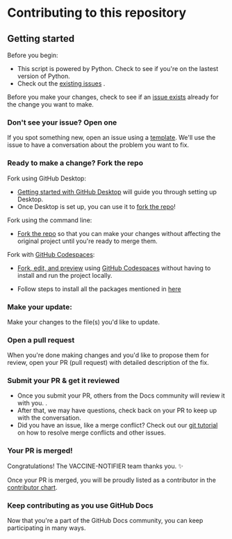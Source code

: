 # Contributing to this repository <!-- omit in toc -->

## Getting started <!-- omit in toc -->

Before you begin:
- This script is powered by Python. Check to see if you're on the lastest version of Python.
- Check out the [existing issues](https://git.target.com/HirakDeka/vaccine-notifier/issues) .

Before you make your changes, check to see if an [issue exists](https://github.com/hirakjd007/vaccine-notifier/issues) already for the change you want to make.

### Don't see your issue? Open one

If you spot something new, open an issue using a [template](https://github.com/hirakjd007/vaccine-notifier/issues/new/choose). We'll use the issue to have a conversation about the problem you want to fix.


### Ready to make a change? Fork the repo

Fork using GitHub Desktop:

- [Getting started with GitHub Desktop](https://docs.github.com/en/desktop/installing-and-configuring-github-desktop/getting-started-with-github-desktop) will guide you through setting up Desktop.
- Once Desktop is set up, you can use it to [fork the repo](https://docs.github.com/en/desktop/contributing-and-collaborating-using-github-desktop/cloning-and-forking-repositories-from-github-desktop)!

Fork using the command line:

- [Fork the repo](https://docs.github.com/en/github/getting-started-with-github/fork-a-repo#fork-an-example-repository) so that you can make your changes without affecting the original project until you're ready to merge them.

Fork with [GitHub Codespaces](https://github.com/features/codespaces):

- [Fork, edit, and preview](https://docs.github.com/en/free-pro-team@latest/github/developing-online-with-codespaces/creating-a-codespace) using [GitHub Codespaces](https://github.com/features/codespaces) without having to install and run the project locally.

- Follow steps to install all the packages mentioned in [here](https://github.com/hirakjd007/vaccine-notifier#installation)

### Make your update:
Make your changes to the file(s) you'd like to update. 

### Open a pull request
When you're done making changes and you'd like to propose them for review,  open your PR (pull request) with detailed description of the fix.

### Submit your PR & get it reviewed
- Once you submit your PR, others from the Docs community will review it with you. .
- After that, we may have questions, check back on your PR to keep up with the conversation.
- Did you have an issue, like a merge conflict? Check out our [git tutorial](https://lab.github.com/githubtraining/managing-merge-conflicts) on how to resolve merge conflicts and other issues.

### Your PR is merged!
Congratulations! The VACCINE-NOTIFIER team thanks you. :sparkles:

Once your PR is merged, you will be proudly listed as a contributor in the [contributor chart](https://github.com/hirakjd007/vaccine-notifier/graphs/contributors).

### Keep contributing as you use GitHub Docs

Now that you're a part of the GitHub Docs community, you can keep participating in many ways.

